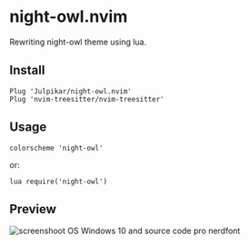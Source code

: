 # night-owl.nvim
Rewriting night-owl theme using lua.
## Install

    Plug 'Julpikar/night-owl.nvim'
    Plug 'nvim-treesitter/nvim-treesitter'

    

## Usage
    colorscheme 'night-owl'
 or:
 

    lua require('night-owl')
## Preview
![screenshoot](https://user-images.githubusercontent.com/17688038/102687084-18a7c680-421f-11eb-99a0-016fcf3027c9.jpg)
OS Windows 10 and source code pro nerdfont
